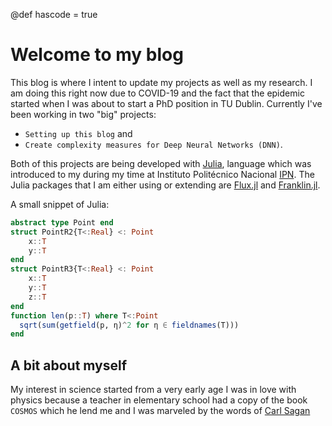 @def hascode = true

# Welcome to my blog

<!-- \tableofcontents  you can use \toc as well -->

This blog is where I intent to update my projects as well as my research. I am doing this right now due to COVID-19 and the fact that the epidemic started when I was about to start a PhD position in TU Dublin.
Currently I've been working in two "big" projects:
* `Setting up this blog` and
* `Create complexity measures for Deep Neural Networks (DNN)`.

Both of this projects are being developed with [Julia](https://julialang.org/), language which was introduced to my during my time at Instituto Politécnico Nacional [IPN](https://www.ipn.mx/). The Julia packages that I am either using or extending are [Flux.jl](https://fluxml.ai/) and [Franklin.jl](https://franklinjl.org/).

A small snippet of Julia:
```julia
abstract type Point end
struct PointR2{T<:Real} <: Point
    x::T
    y::T
end
struct PointR3{T<:Real} <: Point
    x::T
    y::T
    z::T
end
function len(p::T) where T<:Point
  sqrt(sum(getfield(p, η)^2 for η ∈ fieldnames(T)))
end
```

## A bit about myself

My interest in science started from a very early age I was in love with physics because a teacher in elementary school had a copy of the book `COSMOS` which he lend me and I was marveled by the words of [Carl Sagan](https://en.wikipedia.org/wiki/Carl_Sagan) 

